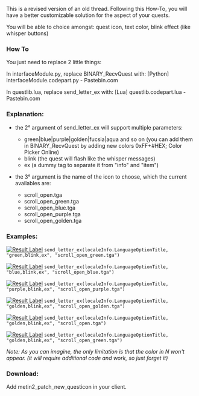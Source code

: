 This is a revised version of an old thread. Following this How-To, you will have a better customizable solution for the aspect of your quests.

You will be able to choice amongst: quest icon, text color, blink effect (like whisper buttons)

### How To
You just need to replace 2 little things:

In interfaceModule.py, replace BINARY_RecvQuest with:
[Python] interfaceModule.codepart.py - Pastebin.com

In questlib.lua, replace send_letter_ex with:
[Lua] questlib.codepart.lua - Pastebin.com

### Explanation:
- the 2° argument of send_letter_ex will support multiple parameters:

	- green|blue|purple|golden|fucsia|aqua and so on (you can add them in BINARY_RecvQuest by adding new colors 0xFF+#HEX; Color Picker Online)
	- blink (the quest will flash like the whisper messages)
	- ex (a dummy tag to separate it from "info" and "item")

- the 3° argument is the name of the icon to choose, which the current availables are:

	- scroll_open.tga
	- scroll_open_green.tga
	- scroll_open_blue.tga
	- scroll_open_purple.tga
	- scroll_open_golden.tga

### Examples:


[![Result Label](http://i.imgur.com/3n9yRqF.png)](http://i.imgur.com/3n9yRqF.png)
```send_letter_ex(localeInfo.LanguageOptionTitle, "green,blink,ex", "scroll_open_green.tga")```

[![Result Label](http://i.imgur.com/M8MMP3N.png)](http://i.imgur.com/M8MMP3N.png)
```send_letter_ex(localeInfo.LanguageOptionTitle, "blue,blink,ex", "scroll_open_blue.tga")```

[![Result Label](http://i.imgur.com/gkEolrr.png)](http://i.imgur.com/gkEolrr.png)
```send_letter_ex(localeInfo.LanguageOptionTitle, "purple,blink,ex", "scroll_open_purple.tga")```

[![Result Label](http://i.imgur.com/AH6tgAW.png)](http://i.imgur.com/AH6tgAW.png)
```send_letter_ex(localeInfo.LanguageOptionTitle, "golden,blink,ex", "scroll_open_golden.tga")```

[![Result Label](http://i.imgur.com/7uBSyfS.png)](http://i.imgur.com/7uBSyfS.png)
```send_letter_ex(localeInfo.LanguageOptionTitle, "golden,blink,ex", "scroll_open.tga")```

[![Result Label](http://i.imgur.com/qvhg6Ql.png)](http://i.imgur.com/qvhg6Ql.png)
```send_letter_ex(localeInfo.LanguageOptionTitle, "golden,blink,ex", "scroll_open_green.tga")```

_Note: As you can imagine, the only limitation is that the color in N won't appear. (it will require additional code and work, so just forget it)_

### Download:
Add metin2_patch_new_questicon in your client.
